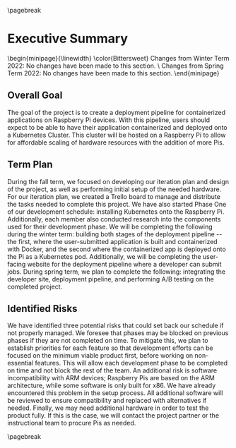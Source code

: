 \pagebreak

# Executive Summary

\begin{minipage}{\linewidth}
  \color{Bittersweet}
  Changes from Winter Term 2022: No changes have been made to this section. \\
  Changes from Spring Term 2022: No changes have been made to this section.
\end{minipage}

## Overall Goal

The goal of the project is to create a deployment pipeline for containerized applications on Raspberry Pi devices. With
this pipeline, users should expect to be able to have their application containerized and deployed onto a Kubernetes
Cluster. This cluster will be hosted on a Raspberry Pi to allow for affordable scaling of hardware resources with the
addition of more Pis.

## Term Plan

During the fall term, we focused on developing our iteration plan and design of the project, as well as performing
initial setup of the needed hardware. For our iteration plan, we created a Trello board to manage and distribute the
tasks needed to complete this project. We have also started Phase One of our development schedule: installing Kubernetes
onto the Raspberry Pi. Additionally, each member also conducted research into the components used for their development
phase. We will be completing the following during the winter term: building both stages of the deployment pipeline --
the first, where the user-submitted application is built and containerized with Docker, and the second where the
containerized app is deployed onto the Pi as a Kubernetes pod. Additionally, we will be completing the user-facing
website for the deployment pipeline where a developer can submit jobs. During spring term, we plan to complete the
following: integrating the developer site, deployment pipeline, and performing A/B testing on the completed project.

## Identified Risks

We have identified three potential risks that could set back our schedule if not properly managed. We foresee that
phases may be blocked on previous phases if they are not completed on time. To mitigate this, we plan to establish
priorities for each feature so that development efforts can be focused on the minimum viable product first, before
working on non-essential features. This will allow each development phase to be completed on time and not block the rest
of the team. An additional risk is software incompatibility with ARM devices; Raspberry Pis are based on the ARM
architecture, while some software is only built for x86. We have already encountered this problem in the setup process.
All additional software will be reviewed to ensure compatibility and replaced with alternatives if needed. Finally, we
may need additional hardware in order to test the product fully. If this is the case, we will contact the project
partner or the instructional team to procure Pis as needed.

\pagebreak

